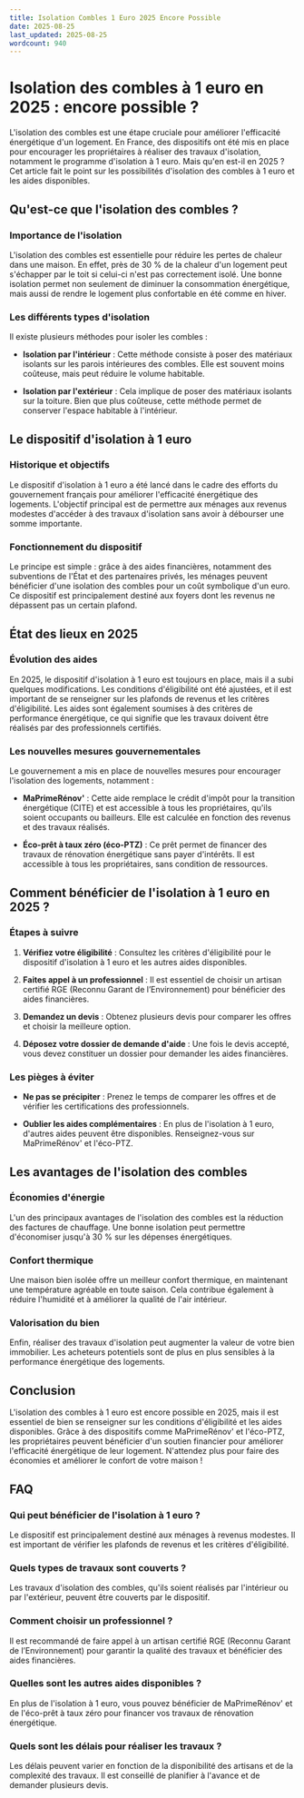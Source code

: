 ```yaml
---
title: Isolation Combles 1 Euro 2025 Encore Possible
date: 2025-08-25
last_updated: 2025-08-25
wordcount: 940
---
```


# Isolation des combles à 1 euro en 2025 : encore possible ?

L'isolation des combles est une étape cruciale pour améliorer l'efficacité énergétique d'un logement. En France, des dispositifs ont été mis en place pour encourager les propriétaires à réaliser des travaux d'isolation, notamment le programme d'isolation à 1 euro. Mais qu'en est-il en 2025 ? Cet article fait le point sur les possibilités d'isolation des combles à 1 euro et les aides disponibles.

## Qu'est-ce que l'isolation des combles ?

### Importance de l'isolation

L'isolation des combles est essentielle pour réduire les pertes de chaleur dans une maison. En effet, près de 30 % de la chaleur d'un logement peut s'échapper par le toit si celui-ci n'est pas correctement isolé. Une bonne isolation permet non seulement de diminuer la consommation énergétique, mais aussi de rendre le logement plus confortable en été comme en hiver.

### Les différents types d'isolation

Il existe plusieurs méthodes pour isoler les combles :

- **Isolation par l'intérieur** : Cette méthode consiste à poser des matériaux isolants sur les parois intérieures des combles. Elle est souvent moins coûteuse, mais peut réduire le volume habitable.
  
- **Isolation par l'extérieur** : Cela implique de poser des matériaux isolants sur la toiture. Bien que plus coûteuse, cette méthode permet de conserver l'espace habitable à l'intérieur.

## Le dispositif d'isolation à 1 euro

### Historique et objectifs

Le dispositif d'isolation à 1 euro a été lancé dans le cadre des efforts du gouvernement français pour améliorer l'efficacité énergétique des logements. L'objectif principal est de permettre aux ménages aux revenus modestes d'accéder à des travaux d'isolation sans avoir à débourser une somme importante.

### Fonctionnement du dispositif

Le principe est simple : grâce à des aides financières, notamment des subventions de l'État et des partenaires privés, les ménages peuvent bénéficier d'une isolation des combles pour un coût symbolique d'un euro. Ce dispositif est principalement destiné aux foyers dont les revenus ne dépassent pas un certain plafond.

## État des lieux en 2025

### Évolution des aides

En 2025, le dispositif d'isolation à 1 euro est toujours en place, mais il a subi quelques modifications. Les conditions d'éligibilité ont été ajustées, et il est important de se renseigner sur les plafonds de revenus et les critères d'éligibilité. Les aides sont également soumises à des critères de performance énergétique, ce qui signifie que les travaux doivent être réalisés par des professionnels certifiés.

### Les nouvelles mesures gouvernementales

Le gouvernement a mis en place de nouvelles mesures pour encourager l'isolation des logements, notamment :

- **MaPrimeRénov'** : Cette aide remplace le crédit d'impôt pour la transition énergétique (CITE) et est accessible à tous les propriétaires, qu'ils soient occupants ou bailleurs. Elle est calculée en fonction des revenus et des travaux réalisés.

- **Éco-prêt à taux zéro (éco-PTZ)** : Ce prêt permet de financer des travaux de rénovation énergétique sans payer d'intérêts. Il est accessible à tous les propriétaires, sans condition de ressources.

## Comment bénéficier de l'isolation à 1 euro en 2025 ?

### Étapes à suivre

1. **Vérifiez votre éligibilité** : Consultez les critères d'éligibilité pour le dispositif d'isolation à 1 euro et les autres aides disponibles.

2. **Faites appel à un professionnel** : Il est essentiel de choisir un artisan certifié RGE (Reconnu Garant de l’Environnement) pour bénéficier des aides financières.

3. **Demandez un devis** : Obtenez plusieurs devis pour comparer les offres et choisir la meilleure option.

4. **Déposez votre dossier de demande d'aide** : Une fois le devis accepté, vous devez constituer un dossier pour demander les aides financières.

### Les pièges à éviter

- **Ne pas se précipiter** : Prenez le temps de comparer les offres et de vérifier les certifications des professionnels.

- **Oublier les aides complémentaires** : En plus de l'isolation à 1 euro, d'autres aides peuvent être disponibles. Renseignez-vous sur MaPrimeRénov' et l'éco-PTZ.

## Les avantages de l'isolation des combles

### Économies d'énergie

L'un des principaux avantages de l'isolation des combles est la réduction des factures de chauffage. Une bonne isolation peut permettre d'économiser jusqu'à 30 % sur les dépenses énergétiques.

### Confort thermique

Une maison bien isolée offre un meilleur confort thermique, en maintenant une température agréable en toute saison. Cela contribue également à réduire l'humidité et à améliorer la qualité de l'air intérieur.

### Valorisation du bien

Enfin, réaliser des travaux d'isolation peut augmenter la valeur de votre bien immobilier. Les acheteurs potentiels sont de plus en plus sensibles à la performance énergétique des logements.

## Conclusion

L'isolation des combles à 1 euro est encore possible en 2025, mais il est essentiel de bien se renseigner sur les conditions d'éligibilité et les aides disponibles. Grâce à des dispositifs comme MaPrimeRénov' et l'éco-PTZ, les propriétaires peuvent bénéficier d'un soutien financier pour améliorer l'efficacité énergétique de leur logement. N'attendez plus pour faire des économies et améliorer le confort de votre maison !

## FAQ

### Qui peut bénéficier de l'isolation à 1 euro ?

Le dispositif est principalement destiné aux ménages à revenus modestes. Il est important de vérifier les plafonds de revenus et les critères d'éligibilité.

### Quels types de travaux sont couverts ?

Les travaux d'isolation des combles, qu'ils soient réalisés par l'intérieur ou par l'extérieur, peuvent être couverts par le dispositif.

### Comment choisir un professionnel ?

Il est recommandé de faire appel à un artisan certifié RGE (Reconnu Garant de l’Environnement) pour garantir la qualité des travaux et bénéficier des aides financières.

### Quelles sont les autres aides disponibles ?

En plus de l'isolation à 1 euro, vous pouvez bénéficier de MaPrimeRénov' et de l'éco-prêt à taux zéro pour financer vos travaux de rénovation énergétique.

### Quels sont les délais pour réaliser les travaux ?

Les délais peuvent varier en fonction de la disponibilité des artisans et de la complexité des travaux. Il est conseillé de planifier à l'avance et de demander plusieurs devis.